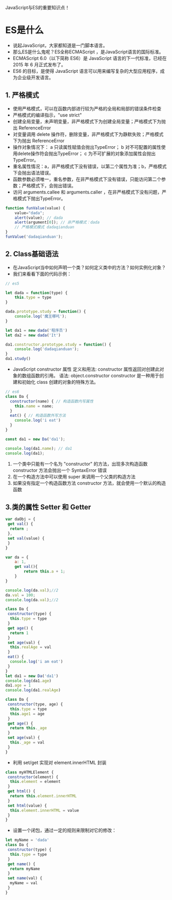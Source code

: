 ﻿JavaScript与ES的重要知识点！

# ES是什么
- 说起JavaScript，大家都知道是一门脚本语言。
- 那么ES是什么鬼呢？ES全称ECMAScript ，是JavaScript语言的国际标准。
- ECMAScript 6.0（以下简称 ES6）是 JavaScript 语言的下一代标准，已经在 2015 年 6 月正式发布了。
- ES6 的目标，是使得 JavaScript 语言可以用来编写复杂的大型应用程序，成为企业级开发语言。

## 1. 严格模式
- 使用严格模式，可以在函数内部进行较为严格的全局和局部的错误条件检查
- 严格模式的编译指示，"use strict"
- 创建全局变量，未声明变量，非严格模式下为创建全局变量；严格模式下为抛出 ReferenceError
- 对变量调用 delete 操作符，删除变量，非严格模式下为静默失败；严格模式下为抛出 ReferenceError
- 操作对象情况下：
    a 只读属性赋值会抛出TypeError；
    b 对不可配置的属性使用delete操作符会抛出TypeError；
    c 为不可扩展的对象添加属性会抛出TypeError。
- 重名属性情况：a，非严格模式下没有错误，以第二个属性为准；b，严格模式下会抛出语法错误。
- 函数参数必须唯一，重名参数，在非严格模式下没有错误，只能访问第二个参数；严格模式下，会抛出错误。
- 访问 arguments.callee 和 arguments.caller ，在非严格模式下没有问题，严格模式下抛出TypeError。

```javascript
function funValue(value) {
    value="dada";
    alert(value); // dada
    alert(argument[0]); // 非严格模式：dada
    // 严格模式模式 dadaqianduan
}
funValue('dadaqianduan');
```

## 2. Class基础语法
- 在JavaScript当中如何声明一个类？如何定义类中的方法？如何实例化对象？
- 我们来看看下面的代码示例：

```javascript
// es5

let dada = function(type) {
    this.type = type
}

dada.prototype.study = function() {
    console.log('魔王哪吒');
}

let da1 = new dada('程序员')
let da2 = new dada('It')

da1.constructor.prototype.study = function() {
    console.log('dadaqianduan');
}
da1.study()
```

- JavaScript constructor 属性
    定义和用法: constructor 属性返回对创建此对象的数组函数的引用。
    语法: object.constructor
        constructor 是一种用于创建和初始化 class 创建的对象的特殊方法。

```javascript
// es6
class Da {
  constructor(name) { // 构造函数内写属性
    this.name = name;
  }
  eat() { // 构造函数外写方法
    console.log('i eat')
  }
}

const da1 = new Da('da1');

console.log(da1.name); // da1
console.log(da1);
```

1. 一个类中只能有一个名为 "constructor" 的方法，出现多次构造函数 constructor 方法会抛出一个 SyntaxError 错误
2. 在一个构造方法中可以使用 super 来调用一个父类的构造方法
3. 如果没有指定一个构造函数方法 constructor 方法，就会使用一个默认的构造函数

## 3.类的属性 Setter 和 Getter

```javascript
var daObj = {
 get val() {
  return ;
 },
 set val(value) {
 }
}
```

```javascript
var da = {
    a: 1,
    get val(){
        return this.a + 1;
    }
}

console.log(da.val);//2
da.val = 100;
console.log(da.val);//2

class Da {
 constructor(type) {
  this.type = type
 }
 get age() {
  return 1
 }
 set age(val) {
  this.realAge = val
 }
 eat() {
  console.log('i am eat')
 }
}
let da1 = new Da('da1')
console.log(da1.age)
da1.age = 1
console.log(da1.realAge)
```

```javascript
class Da {
 constructor(type, age) {
  this.type = type
  this.age1 = age
 }
 get age() {
  return this._age
 }
 set age(val) {
  this._age = val
 }
}
```

- 利用 set/get 实现对 element.innerHTML 封装

```javascript
class myHTMLElement {
 constructor(element) {
  this.element = element
 }
 get html() {
  return this.element.innerHTML
 }
 set html(value) {
  this.element.innerHTML = value
 }
}
```

- 设置一个闭包，通过一定的规则来限制对它的修改：

```javascript
let myName = 'dada'
class Da {
 constructor(type) {
  this.type = type
 }
 get name() {
  return myName
 }
 set name(val) {
  myName = val
 }
}
```


